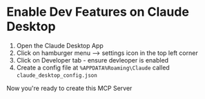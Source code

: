 # Enable Dev Features on Claude Desktop
1) Open the Claude Desktop App
2) Click on hamburger menu --> settings icon in the top left corner
3) Click on Developer tab - ensure devleoper is enabled
4) Create a config file at `%APPDATA%Roaming\Claude` called `claude_desktop_config.json`

Now you're ready to create this MCP Server
